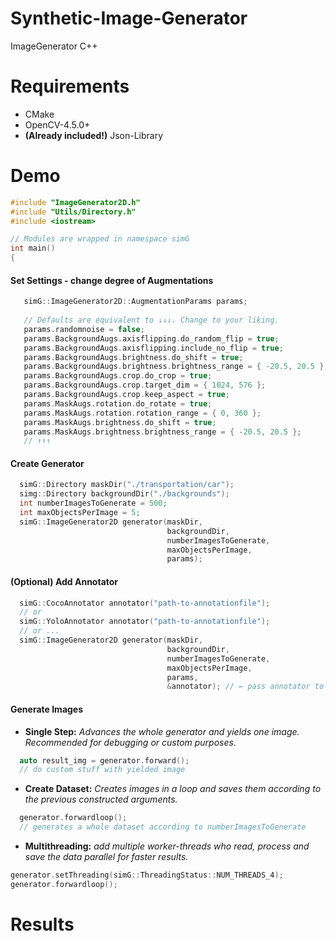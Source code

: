 # Synthetic-Image-Generator
 ImageGenerator C++

# Requirements
- CMake
- OpenCV-4.5.0+
- **(Already included!)** Json-Library

 
# Demo
```cpp
#include "ImageGenerator2D.h"
#include "Utils/Directory.h"
#include <iostream>

// Modules are wrapped in namespace simG
int main() 
{
```
#### Set Settings - change degree of Augmentations
```cpp
   simG::ImageGenerator2D::AugmentationParams params;
   
   // Defaults are equivalent to ↓↓↓. Change to your liking.
   params.randomnoise = false;
   params.BackgroundAugs.axisflipping.do_random_flip = true;
   params.BackgroundAugs.axisflipping.include_no_flip = true;
   params.BackgroundAugs.brightness.do_shift = true;
   params.BackgroundAugs.brightness.brightness_range = { -20.5, 20.5 };
   params.BackgroundAugs.crop.do_crop = true;
   params.BackgroundAugs.crop.target_dim = { 1024, 576 };
   params.BackgroundAugs.crop.keep_aspect = true;
   params.MaskAugs.rotation.do_rotate = true;
   params.MaskAugs.rotation.rotation_range = { 0, 360 };
   params.MaskAugs.brightness.do_shift = true;
   params.MaskAugs.brightness.brightness_range = { -20.5, 20.5 };
   // ↑↑↑
```
#### Create Generator
```cpp
  simG::Directory maskDir("./transportation/car");
  simg::Directory backgroundDir("./backgrounds");
  int numberImagesToGenerate = 500;
  int maxObjectsPerImage = 5;
  simG::ImageGenerator2D generator(maskDir, 
                                   backgroundDir, 
                                   numberImagesToGenerate, 
                                   maxObjectsPerImage, 
                                   params);
```
#### (Optional) Add Annotator 
```cpp
  simG::CocoAnnotator annotator("path-to-annotationfile");
  // or 
  simG::YoloAnnotator annotator("path-to-annotationfile");
  // or ...
  simG::ImageGenerator2D generator(maskDir, 
                                   backgroundDir, 
                                   numberImagesToGenerate, 
                                   maxObjectsPerImage, 
                                   params,
                                   &annotator); // ← pass annotator to generator
```

#### Generate Images
- **Single Step:**  *Advances the whole generator and yields one image. Recommended for debugging or custom purposes.*
```cpp
  auto result_img = generator.forward();
  // do custom stuff with yielded image
```
- **Create Dataset:** *Creates images in a loop and saves them according to the previous constructed arguments.*
```cpp
  generator.forwardloop();
  // generates a whole dataset according to numberImagesToGenerate
```
- **Multithreading:** *add multiple worker-threads who read, process and save the data parallel for faster results.*
```cpp
generator.setThreading(simG::ThreadingStatus::NUM_THREADS_4);
generator.forwardloop();
``` 

# Results

